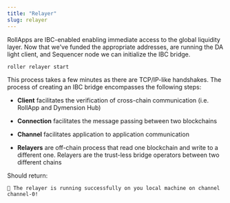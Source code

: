 ```yaml
---
title: "Relayer"
slug: relayer
---
```


RollApps are IBC-enabled enabling immediate access to the global liquidity layer. Now that we've funded the appropriate addresses, are running the DA light client, and Sequencer node we can initialize the IBC bridge.

```
roller relayer start
```

This process takes a few minutes as there are TCP/IP-like handshakes. The process of creating an IBC bridge encompasses the following steps:

-   **Client** facilitates the verification of cross-chain communication (i.e. RollApp and Dymension Hub)

-   **Connection** facilitates the message passing between two blockchains

-   **Channel** facilitates application to application communication

-   **Relayers** are off-chain process that read one blockchain and write to a different one. Relayers are the trust-less bridge operators between two different chains

Should return:

```
💈 The relayer is running successfully on you local machine on channel channel-0!
```
